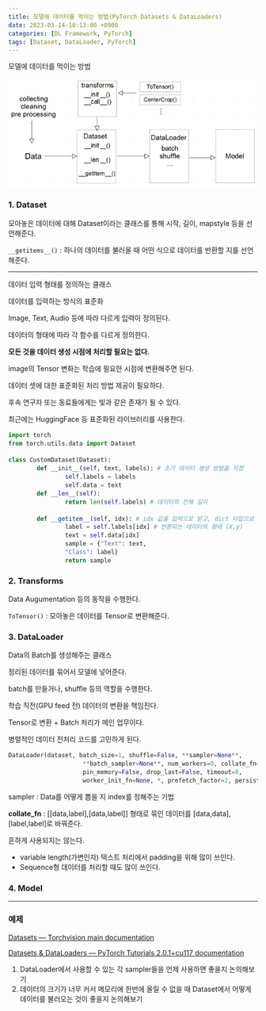 ```yaml
---
title: 모델에 데이터를 먹이는 방법(PyTorch Datasets & DataLoaders)
date: 2023-03-14-10:13:00 +0900
categories: [DL Framework, PyTorch]
tags: [Dataset, DataLoader, PyTorch]
---
```

모델에 데이터를 먹이는 방법

![dataset](/assets/post_imgs/dataset_dataloader.png)

### 1. Dataset

모아놓은 데이터에 대해 Dataset이라는 클래스를 통해 시작, 길이, mapstyle 등을 선언해준다.

`__getitems__()` : 하나의 데이터를 불러올 때 어떤 식으로 데이터를 반환할 지를 선언해준다.

---

데이터 입력 형태를 정의하는 클래스

데이터를 입력하는 방식의 표준화

Image, Text, Audio 등에 따라 다르게 입력이 정의된다.

데이터의 형태에 따라 각 함수를 다르게 정의한다.

**모든 것을 데이터 생성 시점에 처리할 필요는 없다.**

image의 Tensor 변화는 학습에 필요한 시점에 변환해주면 된다.

데이터 셋에 대한 표준화된 처리 방법 제공이 필요하다.

후속 연구자 또는 동료들에게는 빛과 같은 존재가 될 수 있다.

최근에는 HuggingFace 등 표준화된 라이브러리를 사용한다.

```python
import torch
from torch.utils.data import Dataset

class CustomDataset(Dataset): 
		def __init__(self, text, labels): # 초기 데이터 생성 방법을 지정
				self.labels = labels 
				self.data = text
		def __len__(self):
				return len(self.labels) # 데이터의 전체 길이

		def __getitem__(self, idx): # idx 값을 입력으로 받고, dict 타입으로 데이터를 반환해준다.
				label = self.labels[idx] # 반환되는 데이터의 형태 (X,y)
				text = self.data[idx]
				sample = {"Text": text, 
				"Class": label} 
				return sample
```

### 2. Transforms

Data Augumentation 등의 동작을 수행한다.

`ToTensor()` : 모아놓은 데이터를 Tensor로 변환해준다.

### 3. DataLoader

Data의 Batch를 생성해주는 클래스

정리된 데이터를 묶어서 모델에 넣어준다.

batch를 만들거나, shuffle 등의 역할을 수행한다.

학습 직전(GPU feed 전) 데이터의 변환을 책임진다.

Tensor로 변환 + Batch 처리가 메인 업무이다.

병렬적인 데이터 전처리 코드를 고민하게 된다.

```python
DataLoader(dataset, batch_size=1, shuffle=False, **sampler=None**, 
					 **batch_sampler=None**, num_workers=0, collate_fn=None, 
					 pin_memory=False, drop_last=False, timeout=0, 
					 worker_init_fn=None, *, prefetch_factor=2, persistent_workers=False)
```

sampler : Data를 어떻게 뽑을 지 index를 정해주는 기법

**collate_fn** : [[data,label],[data,label]] 형태로 묶인 데이터를 [data,data],[label,label]로 바꿔준다.

흔하게 사용되지는 않는다.

- variable length(가변인자) 텍스트 처리에서 padding을 위해 많이 쓰인다.
- Sequence형 데이터를 처리할 때도 많이 쓰인다.

### 4. Model

---

### 예제

[Datasets — Torchvision main documentation](https://pytorch.org/vision/stable/datasets.html#built-in-datasets)

[Datasets & DataLoaders — PyTorch Tutorials 2.0.1+cu117 documentation](https://pytorch.org/tutorials/beginner/basics/data_tutorial.html)

1. DataLoader에서 사용할 수 있는 각 sampler들을 언제 사용하면 좋을지 논의해보기
2. 데이터의 크기가 너무 커서 메모리에 한번에 올릴 수 없을 때 Dataset에서 어떻게 데이터를 불러오는 것이 좋을지 논의해보기